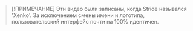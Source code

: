 ﻿> [!ПРИМЕЧАНИЕ]
> Эти видео были записаны, когда Stride назывался 'Xenko'. За исключением смены имени и логотипа, пользовательский интерфейс почти на 100% идентичен.